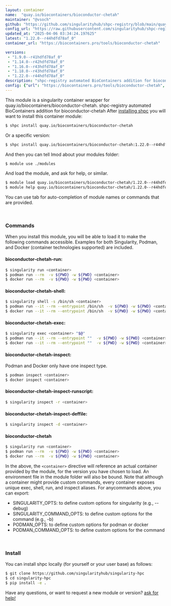```yaml
---
layout: container
name:  "quay.io/biocontainers/bioconductor-chetah"
maintainer: "@vsoch"
github: "https://github.com/singularityhub/shpc-registry/blob/main/quay.io/biocontainers/bioconductor-chetah/container.yaml"
config_url: "https://raw.githubusercontent.com/singularityhub/shpc-registry/main/quay.io/biocontainers/bioconductor-chetah/container.yaml"
updated_at: "2025-04-06 03:34:24.197625"
latest: "1.22.0--r44hdfd78af_0"
container_url: "https://biocontainers.pro/tools/bioconductor-chetah"

versions:
 - "1.9.0--r41hdfd78af_0"
 - "1.14.0--r42hdfd78af_0"
 - "1.16.0--r43hdfd78af_0"
 - "1.18.0--r43hdfd78af_0"
 - "1.22.0--r44hdfd78af_0"
description: "shpc-registry automated BioContainers addition for bioconductor-chetah"
config: {"url": "https://biocontainers.pro/tools/bioconductor-chetah", "maintainer": "@vsoch", "description": "shpc-registry automated BioContainers addition for bioconductor-chetah", "latest": {"1.22.0--r44hdfd78af_0": "sha256:cd708b9cb8dc5289bf1944825c8651e8c05388556ef7d5bb7ae837902e453f21"}, "tags": {"1.9.0--r41hdfd78af_0": "sha256:491780cde0a96cab9ca8a25a8eb7053d2aa17cf97eed380c12c711c50b40a464", "1.14.0--r42hdfd78af_0": "sha256:3d1a2b3d429ece58837b6c17c2a97c07aa0015e655c497023ba22ea474065599", "1.16.0--r43hdfd78af_0": "sha256:cdae6284d1289a0dde9d9f8d062774db42e0f0572133654485ccdc1bcf9f5e45", "1.18.0--r43hdfd78af_0": "sha256:937e0b0a80ef290a9127c299e58e081cf7c0cad71a9546aa1b50ecb1c1f37abc", "1.22.0--r44hdfd78af_0": "sha256:cd708b9cb8dc5289bf1944825c8651e8c05388556ef7d5bb7ae837902e453f21"}, "docker": "quay.io/biocontainers/bioconductor-chetah"}
---
```


This module is a singularity container wrapper for quay.io/biocontainers/bioconductor-chetah.
shpc-registry automated BioContainers addition for bioconductor-chetah
After [installing shpc](#install) you will want to install this container module:


```bash
$ shpc install quay.io/biocontainers/bioconductor-chetah
```

Or a specific version:

```bash
$ shpc install quay.io/biocontainers/bioconductor-chetah:1.22.0--r44hdfd78af_0
```

And then you can tell lmod about your modules folder:

```bash
$ module use ./modules
```

And load the module, and ask for help, or similar.

```bash
$ module load quay.io/biocontainers/bioconductor-chetah/1.22.0--r44hdfd78af_0
$ module help quay.io/biocontainers/bioconductor-chetah/1.22.0--r44hdfd78af_0
```

You can use tab for auto-completion of module names or commands that are provided.

<br>

### Commands

When you install this module, you will be able to load it to make the following commands accessible.
Examples for both Singularity, Podman, and Docker (container technologies supported) are included.

#### bioconductor-chetah-run:

```bash
$ singularity run <container>
$ podman run --rm  -v ${PWD} -w ${PWD} <container>
$ docker run --rm  -v ${PWD} -w ${PWD} <container>
```

#### bioconductor-chetah-shell:

```bash
$ singularity shell -s /bin/sh <container>
$ podman run --it --rm --entrypoint /bin/sh  -v ${PWD} -w ${PWD} <container>
$ docker run --it --rm --entrypoint /bin/sh  -v ${PWD} -w ${PWD} <container>
```

#### bioconductor-chetah-exec:

```bash
$ singularity exec <container> "$@"
$ podman run --it --rm --entrypoint ""  -v ${PWD} -w ${PWD} <container> "$@"
$ docker run --it --rm --entrypoint ""  -v ${PWD} -w ${PWD} <container> "$@"
```

#### bioconductor-chetah-inspect:

Podman and Docker only have one inspect type.

```bash
$ podman inspect <container>
$ docker inspect <container>
```

#### bioconductor-chetah-inspect-runscript:

```bash
$ singularity inspect -r <container>
```

#### bioconductor-chetah-inspect-deffile:

```bash
$ singularity inspect -d <container>
```



#### bioconductor-chetah

```bash
$ singularity run <container>
$ podman run --rm  -v ${PWD} -w ${PWD} <container>
$ docker run --rm  -v ${PWD} -w ${PWD} <container>
```


In the above, the `<container>` directive will reference an actual container provided
by the module, for the version you have chosen to load. An environment file in the
module folder will also be bound. Note that although a container
might provide custom commands, every container exposes unique exec, shell, run, and
inspect aliases. For anycommands above, you can export:

 - SINGULARITY_OPTS: to define custom options for singularity (e.g., --debug)
 - SINGULARITY_COMMAND_OPTS: to define custom options for the command (e.g., -b)
 - PODMAN_OPTS: to define custom options for podman or docker
 - PODMAN_COMMAND_OPTS: to define custom options for the command

<br>

### Install

You can install shpc locally (for yourself or your user base) as follows:

```bash
$ git clone https://github.com/singularityhub/singularity-hpc
$ cd singularity-hpc
$ pip install -e .
```

Have any questions, or want to request a new module or version? [ask for help!](https://github.com/singularityhub/singularity-hpc/issues)